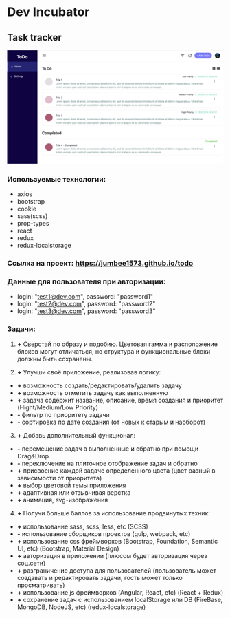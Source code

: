 # Dev Incubator


## Task tracker

![Image](https://github.com/Jumbee1573/jumbee1573.github.io/blob/master/task_tracker.png)

### Используемые технологии:
* axios
* bootstrap
* cookie
* sass(scss)
* prop-types
* react
* redux
* redux-localstorage
 
### Ссылка на проект: https://jumbee1573.github.io/todo

### Данные для пользователя при авторизации:
* login: "test1@dev.com", password: "password1"
* login: "test2@dev.com", password: "password2"
* login: "test3@dev.com", password: "password3"

### Задачи:

1) **+** Сверстай по образу и подобию. Цветовая гамма и расположение блоков могут
отличаться, но структура и функциональные блоки должны быть сохранены. 

2) **+** Улучши своё приложение, реализовав логику:
*  **+** возможность создать/редактировать/удалить задачу
* **+** возможность отметить задачу как выполненную
* **+** задача содержит название, описание, время создания и приоритет
(Hight/Medium/Low Priority)
* **-** фильтр по приоритету задачи
* **-** сортировка по дате создания (от новых к старым и наоборот) 

3) **+** Добавь дополнительный функционал:
* **-** перемещение задач в выполненные и обратно при помощи Drag&Drop
* **-** переключение на плиточное отображение задач и обратно
* **+** присвоение каждой задаче определенного цвета (цвет разный в зависимости от приоритета)
* **+** выбор цветовой темы приложения
* **+** адаптивная или отзывчивая верстка
* **+** анимация, svg-изображения 

4) **+** Получи больше баллов за использование продвинутых техник:
* **+** использование sass, scss, less, etc (SCSS)
* **-** использование сборщиков проектов (gulp, webpack, etc)
* **+** использование css фреймворков (Bootstrap, Foundation, Semantic UI, etc) (Bootstrap, Material Design)
* **+** авторизация в приложении (плюсом будет авторизация через соц.сети)
* **+** разграничение доступа для пользователей (пользователь может создавать и
редактировать задачи, гость может только просматривать)
* **+** использование js фреймворков (Angular, React, etc) (React + Redux)
* **+** сохранение задач с использованием localStorage или DB (FireBase, MongoDB,
NodeJS, etc) (redux-localstorage)
